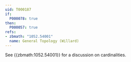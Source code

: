 ```yaml
---
uid: T000187
if:
  P000078: true
then:
  P000057: true
refs:
- zbmath: "1052.54001"
  name: General Topology (Willard)
---
```


See {{zbmath:1052.54001}} for a discussion on cardinalities.
